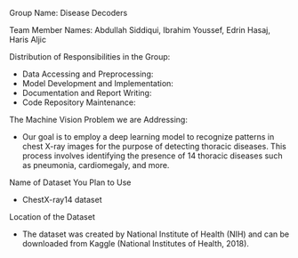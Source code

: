 Group Name: Disease Decoders

Team Member Names: Abdullah Siddiqui, Ibrahim Youssef, Edrin Hasaj, Haris Aljic

Distribution of Responsibilities in the Group:
- Data Accessing and Preprocessing:
- Model Development and Implementation:
- Documentation and Report Writing:
- Code Repository Maintenance:

The Machine Vision Problem we are Addressing:
- Our goal is to employ a deep learning model to recognize patterns in chest X-ray images for the purpose of detecting thoracic diseases. This process involves identifying the presence of 14 thoracic diseases such as pneumonia, cardiomegaly, and more.

Name of Dataset You Plan to Use
- ChestX-ray14 dataset

Location of the Dataset
- The dataset was created by National Institute of Health (NIH) and can be downloaded from Kaggle (National Institutes of Health, 2018).